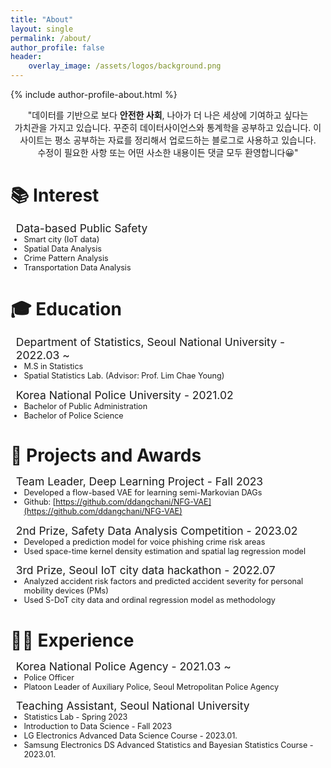 ```yaml
---
title: "About"
layout: single
permalink: /about/
author_profile: false
header:
    overlay_image: /assets/logos/background.png
---
```

{% include author-profile-about.html %}

<div class="intro">
<p align="center">
"데이터를 기반으로 보다 <span class="word-highlight">안전한 사회</span>, 나아가 더 나은 세상에 기여하고 싶다는 가치관을 가지고 있습니다. 꾸준히 데이터사이언스와 통계학을 공부하고 있습니다. 이 사이트는 평소 공부하는 자료를 정리해서 업로드하는 블로그로 사용하고 있습니다. 수정이 필요한 사항 또는 어떤 사소한 내용이든 댓글 모두 환영합니다😀"
</p>
</div>

# 📚 Interest
## Data-based Public Safety

- Smart city (IoT data)
- Spatial Data Analysis
- Crime Pattern Analysis
- Transportation Data Analysis

# 🎓 Education 

## Department of Statistics, Seoul National University - 2022.03 ~
  - M.S in Statistics
  - Spatial Statistics Lab. (Advisor: Prof. Lim Chae Young)


## Korea National Police University - 2021.02
  - Bachelor of Public Administration
  - Bachelor of Police Science

# 🥇 Projects and Awards

## Team Leader, Deep Learning Project - Fall 2023
- Developed a flow-based VAE for learning semi-Markovian DAGs
- Github: [https://github.com/ddangchani/NFG-VAE](https://github.com/ddangchani/NFG-VAE)

## 2nd Prize, Safety Data Analysis Competition - 2023.02
- Developed a prediction model for voice phishing crime risk areas
- Used space-time kernel density estimation and spatial lag regression model      
    
## 3rd Prize, Seoul IoT city data hackathon - 2022.07
- Analyzed accident risk factors and predicted accident severity for personal mobility devices (PMs)
- Used S-DoT city data and ordinal regression model as methodology

# 👮‍♂️ Experience
## Korea National Police Agency - 2021.03 ~
- Police Officer
- Platoon Leader of Auxiliary Police, Seoul Metropolitan Police Agency

## Teaching Assistant, Seoul National University
- Statistics Lab - Spring 2023
- Introduction to Data Science - Fall 2023
- LG Electronics Advanced Data Science Course - 2023.01.
- Samsung Electronics DS Advanced Statistics and Bayesian Statistics Course - 2023.01.


<style>
  body {
    word-break: keep-all;
  }
  h1 {
    /* font-size: 1.5em !important; */
    /* border-bottom: none !important; */
    margin-bottom: 0.5em !important;

  }
  h2 {
    padding-left: 0.5em !important;
    font-size: 1.25em;
    font-weight: normal !important;
    border-bottom: none !important;
    margin-top: 0em !important;
    margin-bottom: 0em !important;
  }
  h3 {
    font-size: 1em;
  }
  ul {
    font-size: 0.9em !important;
    margin-top: 0em !important;
  }

  ul ul {
    margin-top: 0.5em !important;
    font-size: 0.8em !important; 
    text-indent: 1em !important;
    padding-left: 1em !important;
  }

  .word-highlight {
    font-weight: bold;
    font-size: 1em !important;
    display: inline-block;
    position: relative;
    width: fit-content;
  }

  .word-highlight::after{
    content: "";
    width: 0; /* Initially, the highlight starts with no width */
    height: 100%;
    background-color: rgba(155,251,225,0.5);    
    position: absolute;
    left: 0;
    transition: width 0.3s ease-in-out; /* Transition width property */
    pointer-events: none;
    z-index: -1;
}

.intro {
  cursor: pointer;
}

.intro:hover .word-highlight::after {
  width: 100%;
}
</style>